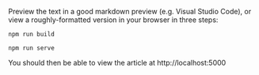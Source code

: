 Preview the text in a good markdown preview (e.g. Visual Studio Code), or view a roughly-formatted version in your browser in three steps:


```
npm run build
```

```
npm run serve
```

You should then be able to view the article at http://localhost:5000
